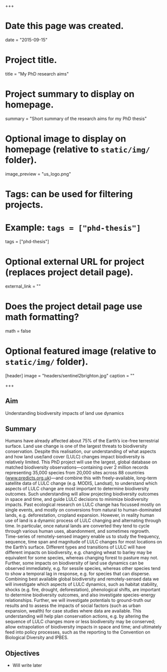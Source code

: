 +++
# Date this page was created.
date = "2015-09-15"

# Project title.
title = "My PhD research aims"

# Project summary to display on homepage.
summary = "Short summary of the research aims for my PhD thesis"

# Optional image to display on homepage (relative to `static/img/` folder).
image_preview = "us_logo.png"

# Tags: can be used for filtering projects.
# Example: `tags = ["phd-thesis"]`
tags = ["phd-thesis"]

# Optional external URL for project (replaces project detail page).
external_link = ""

# Does the project detail page use math formatting?
math = false

# Optional featured image (relative to `static/img/` folder).
[header]
image = "headers/sentinel2brighton.jpg"
caption = ""

+++

## Aim

 Understanding biodiversity impacts of land use dynamics

## Summary

Humans have already affected about 75% of the Earth’s ice-free terrestrial surface. Land use change is one of the largest threats to biodiversity conservation. Despite this realisation, our understanding of what aspects and how land use/land cover (LULC) changes impact biodiversity is relatively limited. This PhD project will use the largest, global database on matched biodiversity observations—containing over 2 million records representing 35,000 species from 20,000 sites across 88 countries (www.predicts.org.uk)—and combine this with freely-available, long-term satellite data of LULC change (e.g. MODIS, Landsat), to understand which aspects of LULC change are most important to determine biodiversity outcomes. Such understanding will allow projecting biodiversity outcomes in space and time, and guide LULC decisions to minimize biodiversity impacts.
Past ecological research on LULC change has focussed mostly on single events, and mostly on conversions from natural to human-dominated lands, e.g. deforestation, cropland expansion. However, in reality human use of land is a dynamic process of LULC changing and alternating through time. In particular, once natural lands are converted they tend to cycle through various human uses, abandonment, and sometimes regrowth. Time-series of remotely-sensed imagery enable us to study the frequency, sequence, time span and magnitude of LULC changes for most locations on the Earth’s surface. Different types and transitions of LULC will have different impacts on biodiversity, e.g. changing wheat to barley may be equivalent for some species, whereas changing forest to pasture may not. Further, some impacts on biodiversity of land use dynamics can be observed immediately, e.g. for sessile species, whereas other species tend to show a temporal lag in response, e.g. for species that can disperse.
Combining best available global biodiversity and remotely-sensed data we will investigate which aspects of LULC dynamics, such as habitat stability, shocks (e.g. fire, drought, deforestation), phenological shifts, are important to determine biodiversity outcomes, and also investigate species-energy relationships. Further, we will investigate potentials to ground-truth our results and to assess the impacts of social factors (such as urban expansion, wealth) for case studies where data are available. This understanding will help plan conservation actions, e.g. by altering the sequence of LULC changes more or less biodiversity may be conserved; allow extrapolation of biodiversity impacts in space and time; and ultimately feed into policy processes, such as the reporting to the Convention on Biological Diversity and IPBES.

## Objectives

  - Will write later

